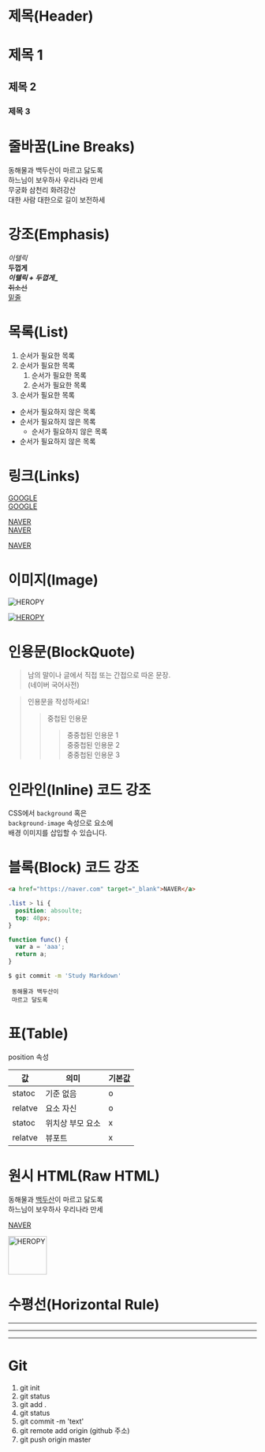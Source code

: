 # 제목(Header)

# 제목 1
## 제목 2
### 제목 3



# 줄바꿈(Line Breaks)

동해물과 백두산이 마르고 닳도록  
하느님이 보우하사 우리나라 만세  
무궁화 삼천리 화려강산</br>
대한 사람 대한으로 길이 보전하세



# 강조(Emphasis)

_이텔릭_  
**두껍게**  
**_이텔릭 + 두껍게__**  
~~취소선~~  
<u>밑줄</u>



# 목록(List)

1. 순서가 필요한 목록
1. 순서가 필요한 목록
      1. 순서가 필요한 목록
      1. 순서가 필요한 목록
1. 순서가 필요한 목록

- 순서가 필요하지 않은 목록
- 순서가 필요하지 않은 목록
    - 순서가 필요하지 않은 목록
- 순서가 필요하지 않은 목록



# 링크(Links)

<a href="https://google.com">GOOGLE</a>  
[GOOGLE](https://google.com)

<a href="https://naver.com" title="NAVER로 이동!">NAVER</a>  
[NAVER](https://naver.com "NAVER로이동!")

<a href="https://naver.com" title="NAVER로 이동!" target="_blank">NAVER</a>  



# 이미지(Image)

![HEROPY](https://heropy.blog/css/images/logo.png)

[![HEROPY](https://heropy.blog/css/images/logo.png)](https://heropy.blog/)



# 인용문(BlockQuote)

> 남의 말이나 글에서 직접 또는 간접으로 따온 문장.  
> (네이버 국어사전)

> 인용문을 작성하세요!  
>>중첩된 인용문
>>> 중중첩된 인용문 1  
>>> 중중첩된 인용문 2  
>>> 중중첩된 인용문 3



# 인라인(Inline) 코드 강조

CSS에서 `background` 혹은  
`background-image` 속성으로 요소에  
배경 이미지를 삽입할 수 있습니다.



# 블록(Block) 코드 강조

```html
<a href="https://naver.com" target="_blank">NAVER</a>  
```

```css
.list > li {
  position: absoulte;
  top: 40px;
}
```

```javascript
function func() {
  var a = 'aaa';
  return a;
}
```

```bash
$ git commit -m 'Study Markdown'
```

```plaintext
 동해물과 백두산이 
 마르고 달도록  
```



# 표(Table)

position 속성

값 | 의미 | 기본값
--|--|--  
statoc | 기준 없음 | o
relatve | 요소 자신 | o
statoc | 위치상 부모 요소 | x
relatve | 뷰포트 | x 




# 원시 HTML(Raw HTML)

동해물과 <span style="text-decoration: underline;">백두산</span>이 마르고 닳도록<br/>
하느님이 보우하사 우리나라 만세

<a href="https://naver.com" target="_blank">NAVER</a>  

<img width="78" src="https://heropy.blog/css/images/logo.png" alt="HEROPY">



# 수평선(Horizontal Rule)

---

***
___



# Git 
1. git init
1. git status
1. git add .
1. git status
1. git commit -m 'text'
1. git remote add origin (github  주소)
1. git push origin master
